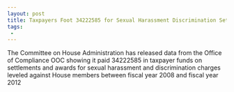 ```yaml
---
layout: post
title: Taxpayers Foot 34222585 for Sexual Harassment Discrimination Settlements Between 2008 and 2012
tags:
 -
---
```

The Committee on House Administration has released data from the Office of Compliance OOC showing it paid 34222585 in taxpayer funds on settlements and awards for sexual harassment and discrimination charges leveled against House members between fiscal year 2008 and fiscal year 2012
